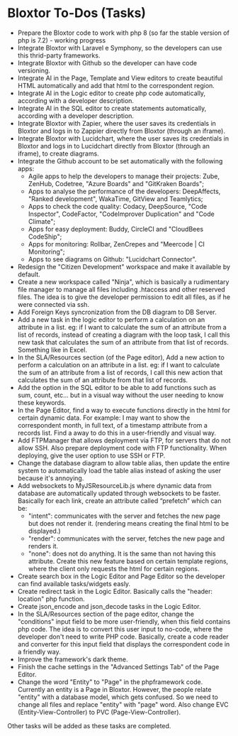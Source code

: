 # Bloxtor To-Dos (Tasks)

- Prepare the Bloxtor code to work with php 8 (so far the stable version of php is 7.2) - working progress
- Integrate Bloxtor with Laravel e Symphony, so the developers can use this thrid-party frameworks.
- Integrate Bloxtor with Github so the developer can have code versioning. 
- Integrate AI in the Page, Template and View editors to create beautiful HTML automatically and add that html to the correspondent region.
- Integrate AI in the Logic editor to create php code automatically, according with a developer description.
- Integrate AI in the SQL editor to create statements automatically, according with a developer description.
- Integrate Bloxtor with Zapier, where the user saves its credentials in Bloxtor and logs in to Zappier directly from Bloxtor (through an iframe).
- Integrate Bloxtor with Lucidchart, where the user saves its credentials in Bloxtor and logs in to Lucidchart directly from Bloxtor (through an iframe), to create diagrams.
- Integrate the Github account to be set automatically with the following apps:
	+ Agile apps to help the developers to manage their projects: Zube, ZenHub, Codetree, "Azure Boards" and "GitKraken Boards"; 
	+ Apps to analyse the performance of the developers: DeepAffects, "Ranked development", WakaTime, GitView and Teamlytics; 
	+ Apps to check the code quality: Codacy, DeepSource, "Code Inspector", CodeFactor, "CodeImprover Duplication" and "Code Climate"; 
	+ Apps for easy deployment: Buddy, CircleCI and "CloudBees CodeShip"; 
	+ Apps for monitoring: Rollbar, ZenCrepes and "Meercode | CI Monitoring"; 
	+ Apps to see diagrams on Github: "Lucidchart Connector".
- Redesign the "Citizen Development" workspace and make it available by default.
- Create a new workspace called "Ninja", which is basically a rudimentary file manager to manage all files including .htaccess and other reserved files. The idea is to give the developer permission to edit all files, as if he were connected via ssh.
- Add Foreign Keys syncronization from the DB diagram to DB Server.
- Add a new task in the logic editor to perform a calculation on an attribute in a list. eg: if I want to calculate the sum of an attribute from a list of records, instead of creating a diagram with the loop task, I call this new task that calculates the sum of an attribute from that list of records. Something like in Excel.
- In the SLA/Resources section (of the Page editor), Add a new action to perform a calculation on an attribute in a list. eg: if I want to calculate the sum of an attribute from a list of records, I call this new action that calculates the sum of an attribute from that list of records.
- Add the option in the SQL editor to be able to add functions such as sum, count, etc... but in a visual way without the user needing to know these keywords.
- In the Page Editor, find a way to execute functions directly in the html for certain dynamic data. For example: I may want to show the correspondent month, in full text, of a timestamp attribute from a records list. Find a away to do this in a user-friendly and visual way.
- Add FTPManager that allows deployment via FTP, for servers that do not allow SSH. Also prepare deployment code with FTP functionality. When deploying, give the user option to use SSH or FTP.
- Change the database diagram to allow table alias, then update the entire system to automatically load the table alias instead of asking the user because it's annoying.
- Add websockets to MyJSResourceLib.js where dynamic data from database are automatically updated through websockets to be faster. Basically for each link, create an attribute called “prefetch” which can be:
	+ "intent": communicates with the server and fetches the new page but does not render it. (rendering means creating the final html to be displayed.)
	+ "render": communicates with the server, fetches the new page and renders it.
	+ "none": does not do anything. It is the same than not having this attribute.
	Create this new feature based on certain template regions, where the client only requests the html for certain regions.
- Create search box in the Logic Editor and Page Editor so the developer can find available tasks/widgets easly.
- Create redirect task in the Logic Editor. Basically calls the "header: location" php function.
- Create json_encode and json_decode tasks in the Logic Editor.
- In the SLA/Resources section of the page editor, change the "conditions" input field to be more user-friendly, when this field contains php code. The idea is to convert this user input to no-code, where the developer don't need to write PHP code. Basically, create a code reader and converter for this input field that displays the correspondent code in a friendly way.
- Improve the framework's dark theme.
- Finish the cache settings in the "Advanced Settings Tab" of the Page Editor.
- Change the word "Entity" to "Page" in the phpframework code. Currently an entity is a Page in Bloxtor. However, the people relate "entity" with a database model, which gets confused. So we need to change all files and replace "entity" with "page" word. Also change EVC (Entity-View-Controller) to PVC (Page-View-Controller).

Other tasks will be added as these tasks are completed.

